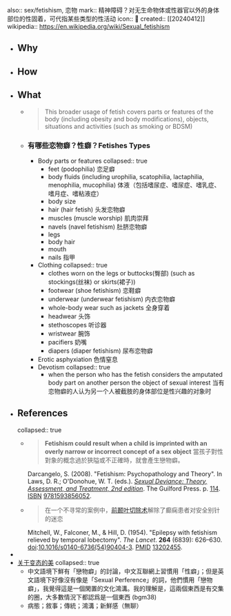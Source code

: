 also:: sex/fetishism, 恋物
mark:: 精神障碍？对无生命物体或性器官以外的身体部位的性固着，可代指某些类型的性活动
icon:: 🔞
created:: [[20240412]]
wikipedia:: https://en.wikipedia.org/wiki/Sexual_fetishism

- ## Why
- ## How
- ## What
  - >This broader usage of fetish covers parts or features of the body (including obesity and body modifications), objects, situations and activities (such as smoking or BDSM)
  - ### 有哪些恋物癖？性癖？Fetishes Types
    - Body parts or features
      collapsed:: true
      - feet (podophilia) 恋足癖
      - body fluids (including urophilia, scatophilia, lactaphilia, menophilia, mucophilia)
        体液（包括嗜尿症、嗜尿症、嗜乳症、嗜月症、嗜粘液症）
      - body size
      - hair (hair fetish) 头发恋物癖
      - muscles (muscle worship) 肌肉崇拜
      - navels (navel fetishism) 肚脐恋物癖
      - legs
      - body hair
      - mouth
      - nails 指甲
    - Clothing
      collapsed:: true
      - clothes worn on the legs or buttocks(臀部) (such as stockings(丝袜) or skirts(裙子))
      - footwear (shoe fetishism) 恋鞋癖
      - underwear (underwear fetishism) 内衣恋物癖
      - whole-body wear such as jackets 全身穿着
      - headwear 头饰
      - stethoscopes 听诊器
      - wristwear 腕饰
      - pacifiers 奶嘴
      - diapers (diaper fetishism) 尿布恋物癖
    - Erotic asphyxiation 色情窒息
    - Devotism
      collapsed:: true
      - when the person who has the fetish considers the amputated body part on another person the object of sexual interest
        当有恋物癖的人认为另一个人被截肢的身体部位是性兴趣的对象时
- ## References
  collapsed:: true
  - > **Fetishism could result when a child is imprinted with an overly narrow or incorrect concept of a sex object**
    當孩子對性對象的概念過於狹隘或不正確時，就會產生戀物癖。
    >
    Darcangelo, S. (2008). "Fetishism: Psychopathology and Theory". In Laws, D. R.; O'Donohue, W. T. (eds.). [*Sexual Deviance: Theory, Assessment, and Treatment, 2nd edition*](https://archive.org/details/sexualdevianceth00laws). The Guilford Press. p. [114](https://archive.org/details/sexualdevianceth00laws/page/n128). [ISBN](https://en.wikipedia.org/wiki/ISBN_(identifier)) [9781593856052](https://en.wikipedia.org/wiki/Special:BookSources/9781593856052).
  - > 在一个不寻常的案例中，[前颞叶切除术](https://en.wikipedia.org/wiki/Anterior_temporal_lobectomy)解除了癫痫患者对安全别针的迷恋
    >
    Mitchell, W., Falconer, M., & Hill, D. (1954). "Epilepsy with fetishism relieved by temporal lobectomy". *The Lancet*. **264** (6839): 626–630. [doi](https://en.wikipedia.org/wiki/Doi_(identifier)):[10.1016/s0140-6736(54)90404-3](https://doi.org/10.1016%2Fs0140-6736%2854%2990404-3). [PMID](https://en.wikipedia.org/wiki/PMID_(identifier)) [13202455](https://pubmed.ncbi.nlm.nih.gov/13202455).
-
- [关于变态的美](https://bgm.tv/group/topic/378648)
  collapsed:: true
  - 中文語境下鮮有「戀物癖」的討論，中文互聯網上習慣用「性癖」；但是英文語境下好像沒有像是「Sexual Perference」的詞，他們慣用「戀物癖」，我覺得這是一個閑置的文化鴻溝。我的理解是，這兩個東西是有交集的圈，大多數情況下都認爲是一個東西 (bgm38)
  - 病態；敘事；傳統；鴻溝；新鮮感（無聊）
